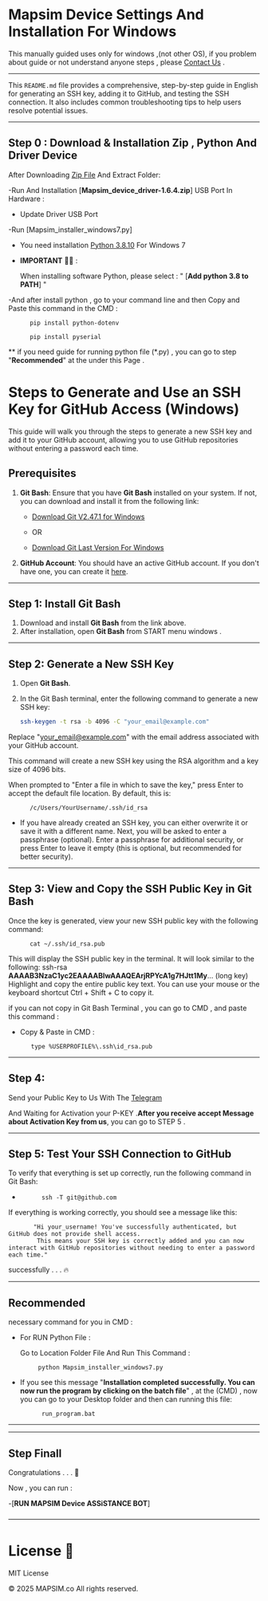 # Mapsim Device Settings And Installation For Windows 

This manually guided uses only for windows  ,(not other OS), if you problem about guide or not understand anyone steps , please  [Contact Us](https://telegram.me/Tarantula_trade_chBot?start=5580469558) .

---


This `README.md` file provides a comprehensive, step-by-step guide in English for generating an SSH key, adding it to GitHub, and testing the SSH connection. It also includes common troubleshooting tips to help users resolve potential issues.

---

## Step 0 : Download & Installation Zip , Python And Driver Device      

After Downloading [Zip File](https://github.com/MAPSIM-co/Mapsim_Device_Settings_And_Installation_For_Windows7/archive/refs/heads/main.zip) And Extract Folder:

-Run And Installation [**Mapsim_device_driver-1.6.4.zip**] USB Port In Hardware :


* Update Driver USB Port 

-Run [Mapsim_installer_windows7.py]

- You need installation [Python 3.8.10](https://www.python.org/ftp/python/3.8.10/python-3.8.10.exe) For Windows 7

- **IMPORTANT** 🚨🚨 : 

  When installing software Python, please select : " [**Add python 3.8 to PATH**] "

-And after install python , go to your command line and then Copy and Paste this command in the CMD :
          
          pip install python-dotenv

          pip install pyserial


** if you need guide for running python file (*.py) , you can go to step "**Recommended**" at the under this Page .


# Steps to Generate and Use an SSH Key for GitHub Access (Windows)

This guide will walk you through the steps to generate a new SSH key and add it to your GitHub account, allowing you to use GitHub repositories without entering a password each time.

## Prerequisites

1. **Git Bash**: Ensure that you have **Git Bash** installed on your system. If not, you can download and install it from the following link:
   
   - [Download Git V2.47.1 for Windows](https://github.com/git-for-windows/git/releases/download/v2.47.1.windows.1/Git-2.47.1-32-bit.exe)
     
   - OR
     
   - [Download Git Last Version For Windows](https://git-scm.com/)
     

3. **GitHub Account**: You should have an active GitHub account. If you don't have one, you can create it [here](https://github.com/join).

---

## Step 1: Install Git Bash

1. Download and install **Git Bash** from the link above.
2. After installation, open **Git Bash** from START menu windows .

---

## Step 2: Generate a New SSH Key

1. Open **Git Bash**.

2. In the Git Bash terminal, enter the following command to generate a new SSH key:

   ```bash
   ssh-keygen -t rsa -b 4096 -C "your_email@example.com"

Replace "your_email@example.com" with the email address associated with your GitHub account.

This command will create a new SSH key using the RSA algorithm and a key size of 4096 bits.

When prompted to "Enter a file in which to save the key," press Enter to accept the default file location. By default, this is:

          /c/Users/YourUsername/.ssh/id_rsa

* If you have already created an SSH key, you can either overwrite it or save it with a different name.
Next, you will be asked to enter a passphrase (optional). Enter a passphrase for additional security, or press Enter to leave it empty (this is optional, but recommended for better security).

---

## Step 3: View and Copy the SSH Public Key in Git Bash


Once the key is generated, view your new SSH public key with the following command:

          cat ~/.ssh/id_rsa.pub

This will display the SSH public key in the terminal. It will look similar to the following:
ssh-rsa **AAAAB3NzaC1yc2EAAAABIwAAAQEArjRPYcA1g7HJtt1My**... (long key)
Highlight and copy the entire public key text. You can use your mouse or the keyboard shortcut Ctrl + Shift + C to copy it.

if you can not copy in Git Bash Terminal , you can go to CMD , and paste this command :

 - Copy & Paste in CMD :

          type %USERPROFILE%\.ssh\id_rsa.pub


---

## Step 4: 

Send your Public Key to Us With The [Telegram](https://telegram.me/Tarantula_trade_chBot?start=5580469558) 

And Waiting for Activation your P-KEY .**After you receive accept Message about Activation Key from us**, you can go to STEP 5 .

---

## Step 5: Test Your SSH Connection to GitHub

To verify that everything is set up correctly, run the following command in Git Bash:

-           ssh -T git@github.com

If everything is working correctly, you should see a message like this:

           "Hi your_username! You've successfully authenticated, but GitHub does not provide shell access.
            This means your SSH key is correctly added and you can now interact with GitHub repositories without needing to enter a password each time."

successfully . . . 🔥

---

## Recommended

necessary command  for you in CMD :

- For RUN Python File :

    Go to Location Folder File And Run This Command :

           python Mapsim_installer_windows7.py

- If you see this message "**Installation completed successfully. You can now run the program by clicking on the batch file**" , at the (CMD) , now you can go to your Desktop folder and then can running this file:

            run_program.bat

---
---

## Step Finall 

  Congratulations . . . 🎉

  Now , you can run :

   -[**RUN MAPSIM Device ASSiSTANCE BOT**]

————————————————————————————————————

# License 📝

MIT License

&copy; 2025 MAPSIM.co  All rights reserved.


